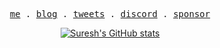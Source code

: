 <p align="center">
  <samp>
    <a href="https://suresh-pradhana.vercel.app/">me</a> .
    <a href="https://suresh-pradhana.vercel.app/refcards">blog</a> .
    <a href="https://x.com/suresh_pradhana">tweets</a> .
    <a href="https://suresh-pradhana.vercel.app/discord">discord</a> .
    <a href="https://github.com/sponsors/SureshPradhana">sponsor</a>
  </samp>
</p>
<div align="center">

[![Suresh's GitHub stats](https://github-readme-stats.vercel.app/api?username=SureshPradhana&show_icons=true&theme=tokyonight)](https://github.com/SureshPradhana)

</div>
